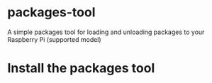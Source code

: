 # packages-tool
A simple packages tool for loading and unloading packages to your Raspberry Pi (supported model)

# Install the packages tool
